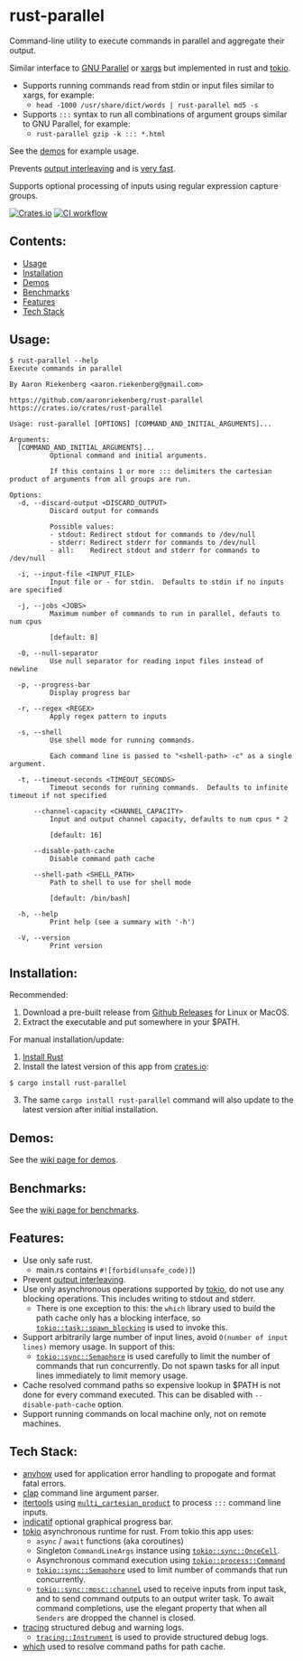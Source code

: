 # rust-parallel

Command-line utility to execute commands in parallel and aggregate their output.

Similar interface to [GNU Parallel](https://www.gnu.org/software/parallel/parallel_examples.html) or [xargs](https://man7.org/linux/man-pages/man1/xargs.1.html) but implemented in rust and [tokio](https://tokio.rs).
* Supports running commands read from stdin or input files similar to xargs, for example:
  * `head -1000 /usr/share/dict/words | rust-parallel md5 -s`
* Supports `:::` syntax to run all combinations of argument groups similar to GNU Parallel, for example:
  * `rust-parallel gzip -k ::: *.html`
 
See the [demos](https://github.com/aaronriekenberg/rust-parallel/wiki/Demos) for example usage.

Prevents [output interleaving](https://github.com/aaronriekenberg/rust-parallel/wiki/Output-Interleaving) and is [very fast](https://github.com/aaronriekenberg/rust-parallel/wiki/Benchmarks).

Supports optional processing of inputs using regular expression capture groups.

[crates-badge]: https://img.shields.io/crates/v/rust-parallel.svg
[crates-url]: https://crates.io/crates/rust-parallel

[ci-badge]: https://github.com/aaronriekenberg/rust-parallel/actions/workflows/CI.yml/badge.svg
[ci-url]: https://github.com/aaronriekenberg/rust-parallel/actions/workflows/CI.yml 

[![Crates.io][crates-badge]][crates-url] [![CI workflow][ci-badge]][ci-url]

## Contents:
* [Usage](#usage)
* [Installation](#installation)
* [Demos](#demos)
* [Benchmarks](#benchmarks)
* [Features](#features)
* [Tech Stack](#tech-stack)

## Usage:
```
$ rust-parallel --help
Execute commands in parallel

By Aaron Riekenberg <aaron.riekenberg@gmail.com>

https://github.com/aaronriekenberg/rust-parallel
https://crates.io/crates/rust-parallel

Usage: rust-parallel [OPTIONS] [COMMAND_AND_INITIAL_ARGUMENTS]...

Arguments:
  [COMMAND_AND_INITIAL_ARGUMENTS]...
          Optional command and initial arguments.

          If this contains 1 or more ::: delimiters the cartesian product of arguments from all groups are run.

Options:
  -d, --discard-output <DISCARD_OUTPUT>
          Discard output for commands

          Possible values:
          - stdout: Redirect stdout for commands to /dev/null
          - stderr: Redirect stderr for commands to /dev/null
          - all:    Redirect stdout and stderr for commands to /dev/null

  -i, --input-file <INPUT_FILE>
          Input file or - for stdin.  Defaults to stdin if no inputs are specified

  -j, --jobs <JOBS>
          Maximum number of commands to run in parallel, defauts to num cpus

          [default: 8]

  -0, --null-separator
          Use null separator for reading input files instead of newline

  -p, --progress-bar
          Display progress bar

  -r, --regex <REGEX>
          Apply regex pattern to inputs

  -s, --shell
          Use shell mode for running commands.

          Each command line is passed to "<shell-path> -c" as a single argument.

  -t, --timeout-seconds <TIMEOUT_SECONDS>
          Timeout seconds for running commands.  Defaults to infinite timeout if not specified

      --channel-capacity <CHANNEL_CAPACITY>
          Input and output channel capacity, defaults to num cpus * 2

          [default: 16]

      --disable-path-cache
          Disable command path cache

      --shell-path <SHELL_PATH>
          Path to shell to use for shell mode

          [default: /bin/bash]

  -h, --help
          Print help (see a summary with '-h')

  -V, --version
          Print version
```

## Installation:
Recommended:

1. Download a pre-built release from [Github Releases](https://github.com/aaronriekenberg/rust-parallel/releases) for Linux or MacOS.
2. Extract the executable and put somewhere in your $PATH.

For manual installation/update:
1. [Install Rust](https://www.rust-lang.org/learn/get-started)
2. Install the latest version of this app from [crates.io](https://crates.io/crates/rust-parallel):
```
$ cargo install rust-parallel   
```
3. The same `cargo install rust-parallel` command will also update to the latest version after initial installation.

## Demos:
See the [wiki page for demos](https://github.com/aaronriekenberg/rust-parallel/wiki/Demos).

## Benchmarks:
See the [wiki page for benchmarks](https://github.com/aaronriekenberg/rust-parallel/wiki/Benchmarks).

## Features:
* Use only safe rust.  
  * main.rs contains `#![forbid(unsafe_code)]`)
* Prevent [output interleaving](https://github.com/aaronriekenberg/rust-parallel/wiki/Output-Interleaving).
* Use only asynchronous operations supported by [tokio](https://tokio.rs), do not use any blocking operations.  This includes writing to stdout and stderr.
  * There is one exception to this: the `which` library used to build the path cache only has a blocking interface, so [`tokio::task::spawn_blocking`](https://docs.rs/tokio/latest/tokio/task/fn.spawn_blocking.html) is used to invoke this.
* Support arbitrarily large number of input lines, avoid `O(number of input lines)` memory usage.  In support of this:
  * [`tokio::sync::Semaphore`](https://docs.rs/tokio/latest/tokio/sync/struct.Semaphore.html) is used carefully to limit the number of commands that run concurrently.  Do not spawn tasks for all input lines immediately to limit memory usage.
* Cache resolved command paths so expensive lookup in $PATH is not done for every command executed.  This can be disabled with `--disable-path-cache` option.
* Support running commands on local machine only, not on remote machines.

## Tech Stack:
* [anyhow](https://github.com/dtolnay/anyhow) used for application error handling to propogate and format fatal errors.
* [clap](https://docs.rs/clap/latest/clap/) command line argument parser.
* [itertools](https://docs.rs/itertools/latest/itertools/) using [`multi_cartesian_product`](https://docs.rs/itertools/latest/itertools/trait.Itertools.html#method.multi_cartesian_product) to process `:::` command line inputs.
* [indicatif](https://github.com/console-rs/indicatif) optional graphical progress bar.
* [tokio](https://tokio.rs/) asynchronous runtime for rust.  From tokio this app uses:
  * `async` / `await` functions (aka coroutines)
  * Singleton `CommandLineArgs` instance using [`tokio::sync::OnceCell`](https://docs.rs/tokio/latest/tokio/sync/struct.OnceCell.html).
  * Asynchronous command execution using [`tokio::process::Command`](https://docs.rs/tokio/latest/tokio/process/struct.Command.html)
  * [`tokio::sync::Semaphore`](https://docs.rs/tokio/latest/tokio/sync/struct.Semaphore.html) used to limit number of commands that run concurrently.
  * [`tokio::sync::mpsc::channel`](https://docs.rs/tokio/latest/tokio/sync/mpsc/fn.channel.html) used to receive inputs from input task, and to send command outputs to an output writer task.  To await command completions, use the elegant property that when all `Senders` are dropped the channel is closed.
* [tracing](https://docs.rs/tracing/latest/tracing/) structured debug and warning logs.
  * [`tracing::Instrument`](https://docs.rs/tracing/latest/tracing/attr.instrument.html) is used to provide structured debug logs.
* [which](https://github.com/harryfei/which-rs) used to resolve command paths for path cache.
